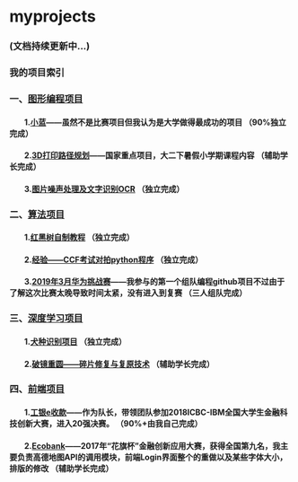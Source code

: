 # myprojects
### (文档持续更新中...)
### 我的项目索引
### 一、[图形编程项目](https://github.com/Jinzhe-Zhang/myprojects/tree/master/DeepLearning)
#### &nbsp;&nbsp;&nbsp;&nbsp;&nbsp;&nbsp;&nbsp;&nbsp;1.[小蓝](https://github.com/Jinzhe-Zhang/Indigo3D)——虽然不是比赛项目但我认为是大学做得最成功的项目 （90%独立完成）
#### &nbsp;&nbsp;&nbsp;&nbsp;&nbsp;&nbsp;&nbsp;&nbsp;2.[3D打印路径规划](https://github.com/Jinzhe-Zhang/Red_Black_Tree)——国家重点项目，大二下暑假小学期课程内容 （辅助学长完成）
#### &nbsp;&nbsp;&nbsp;&nbsp;&nbsp;&nbsp;&nbsp;&nbsp;3.[图片噪声处理及文字识别OCR](https://github.com/Jinzhe-Zhang/Noise_map_and_OCR) （独立完成）
### 二、[算法项目](https://github.com/Jinzhe-Zhang/myprojects/tree/master/Algorithm)
#### &nbsp;&nbsp;&nbsp;&nbsp;&nbsp;&nbsp;&nbsp;&nbsp;1.[红黑树自制教程](https://github.com/Jinzhe-Zhang/Red_Black_Tree) （独立完成）
#### &nbsp;&nbsp;&nbsp;&nbsp;&nbsp;&nbsp;&nbsp;&nbsp;2.[经验——CCF考试对拍python程序](https://github.com/Jinzhe-Zhang/dp) （独立完成）
#### &nbsp;&nbsp;&nbsp;&nbsp;&nbsp;&nbsp;&nbsp;&nbsp;3.[2019年3月华为挑战赛](https://github.com/ZiUNO/CodeCraft)——我参与的第一个组队编程github项目不过由于了解这次比赛太晚导致时间太紧，没有进入到复赛 （三人组队完成）
### 三、[深度学习项目](https://github.com/Jinzhe-Zhang/myprojects/tree/master/DeepLearning)
#### &nbsp;&nbsp;&nbsp;&nbsp;&nbsp;&nbsp;&nbsp;&nbsp;1.[犬种识别项目](https://github.com/Jinzhe-Zhang/Dog_species_recognition) （独立完成）
#### &nbsp;&nbsp;&nbsp;&nbsp;&nbsp;&nbsp;&nbsp;&nbsp;2.[破镜重圆——碎片修复与复原技术](https://github.com/Jinzhe-Zhang/Dog_species_recognition) （辅助学长完成）
### 四、[前端项目](https://github.com/Jinzhe-Zhang/myprojects/tree/master/Front_End)
#### &nbsp;&nbsp;&nbsp;&nbsp;&nbsp;&nbsp;&nbsp;&nbsp;1.[工银e收款](https://github.com/Jinzhe-Zhang/ICBC-e-collection)——作为队长，带领团队参加2018ICBC-IBM全国大学生金融科技创新大赛，进入20强决赛。 （90%+由我自己完成）
#### &nbsp;&nbsp;&nbsp;&nbsp;&nbsp;&nbsp;&nbsp;&nbsp;2.[Ecobank](https://github.com/Jinzhe-Zhang/Ecobank)——2017年“花旗杯”金融创新应用大赛，获得全国第九名，我主要负责高德地图API的调用模块，前端Login界面整个的重做以及某些字体大小，排版的修改 （辅助学长完成）
